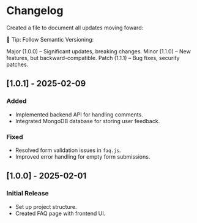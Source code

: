 # Changelog

Created a file to document all updates moving foward:

📌 Tip: Follow Semantic Versioning:

Major (1.0.0) – Significant updates, breaking changes.
Minor (1.1.0) – New features, but backward-compatible.
Patch (1.1.1) – Bug fixes, security patches.

## [1.0.1] - 2025-02-09
### Added
- Implemented backend API for handling comments.
- Integrated MongoDB database for storing user feedback.

### Fixed
- Resolved form validation issues in `faq.js`.
- Improved error handling for empty form submissions.

## [1.0.0] - 2025-02-01
### Initial Release
- Set up project structure.
- Created FAQ page with frontend UI.
